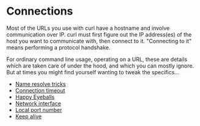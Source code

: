 # Connections

Most of the URLs you use with curl have a hostname and involve communication
over IP. curl must first figure out the IP address(es) of the host you want to
communicate with, then connect to it. "Connecting to it" means performing a
protocol handshake.

For ordinary command line usage, operating on a URL, these are details which
are taken care of under the hood, and which you can mostly ignore. But at times
you might find yourself wanting to tweak the specifics…

* [Name resolve tricks](name.md)
* [Connection timeout](timeout.md)
* [Happy Eyeballs](happy.md)
* [Network interface](interface.md)
* [Local port number](local-port.md)
* [Keep alive](keepalive.md)
